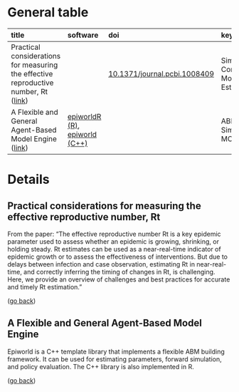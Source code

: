 
# General table

| title                                                                                                                                                               | software                                                                                                     | doi                                                                          | keywords                                           |
|:--------------------------------------------------------------------------------------------------------------------------------------------------------------------|:-------------------------------------------------------------------------------------------------------------|:-----------------------------------------------------------------------------|:---------------------------------------------------|
| Practical considerations for measuring the effective reproductive number, Rt ([link](#practical-considerations-for-measuring-the-effective-reproductive-number-rt)) |                                                                                                              | [10.1371/journal.pcbi.1008409](https://doi.org/10.1371/journal.pcbi.1008409) | Simulation, Compartmental Models, Bias, Estimation |
| A Flexible and General Agent-Based Model Engine ([link](#a-flexible-and-general-agentbased-model-engine))                                                           | [epiworldR (R)](https://github.com/UofUEpi/epiworldR), [epiworld (C++)](https://github.com/UofUEpi/epiworld) |                                                                              | ABM, Simulation, MCMC                              |

# Details

## Practical considerations for measuring the effective reproductive number, Rt

From the paper: “The effective reproductive number Rt is a key epidemic
parameter used to assess whether an epidemic is growing, shrinking, or
holding steady. Rt estimates can be used as a near-real-time indicator
of epidemic growth or to assess the effectiveness of interventions. But
due to delays between infection and case observation, estimating Rt in
near-real-time, and correctly inferring the timing of changes in Rt, is
challenging. Here, we provide an overview of challenges and best
practices for accurate and timely Rt estimation.”

([go back](#general-table))

## A Flexible and General Agent-Based Model Engine

Epiworld is a C++ template library that implements a flexible ABM
building framework. It can be used for estimating parameters, forward
simulation, and policy evaluation. The C++ library is also implemented
in R.

([go back](#general-table))
